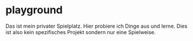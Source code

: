 # playground
Das ist mein privater Spielplatz. Hier probiere ich Dinge aus und lerne. Dies ist also kein spezifisches Projekt sondern nur eine Spielweise.
